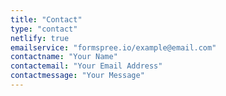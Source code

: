 ```yaml
---
title: "Contact"
type: "contact"
netlify: true
emailservice: "formspree.io/example@email.com"
contactname: "Your Name"
contactemail: "Your Email Address"
contactmessage: "Your Message"
---
```

